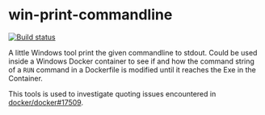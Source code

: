 # win-print-commandline
[![Build status](https://ci.appveyor.com/api/projects/status/ty3t0iuuvre1ru7j?svg=true)](https://ci.appveyor.com/project/StefanScherer/win-print-commandline)

A little Windows tool print the given commandline to stdout. Could be used inside
a Windows Docker container to see if and how the command string of a `RUN` command in a Dockerfile is modified until it reaches the Exe in the Container.

This tools is used to investigate quoting issues encountered in [docker/docker#17509](https://github.com/docker/docker/issues/17509).
